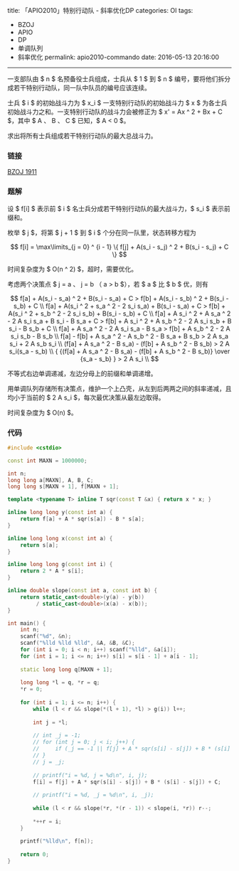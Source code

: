 title: 「APIO2010」特别行动队 - 斜率优化DP
categories: OI
tags: 
  - BZOJ
  - APIO
  - DP
  - 单调队列
  - 斜率优化
permalink: apio2010-commando
date: 2016-05-13 20:16:00
---

一支部队由 $ n $ 名预备役士兵组成，士兵从 $ 1 $ 到 $ n $ 编号，要将他们拆分成若干特别行动队，同一队中队员的编号应该连续。

士兵 $ i $ 的初始战斗力为 $ x_i $ 一支特别行动队的初始战斗力 $ x $ 为各士兵初始战斗力之和。一支特别行动队的战斗力会被修正为 $ x' = Ax ^ 2 + Bx + C $，其中 $ A $、$ B $、$ C $ 已知，$ A < 0 $。

求出将所有士兵组成若干特别行动队的最大总战斗力。

<!-- more -->

### 链接
[BZOJ 1911](http://www.lydsy.com/JudgeOnline/problem.php?id=1911)

### 题解
设 $ f[i] $ 表示前 $ i $ 名士兵分成若干特别行动队的最大战斗力，$ s_i $ 表示前缀和。

枚举 $ j $，将第 $ j + 1 $ 到 $ i $ 个分在同一队里，状态转移方程为

$$ f[i] = \max\limits_{j = 0} ^ {i - 1} \{ f[j] + A(s_i - s_j) ^ 2 + B(s_i - s_j) + C \} $$

时间复杂度为 $ O(n ^ 2) $，超时，需要优化。

考虑两个决策点 $ j = a $、$ j = b $（$ a > b $），若 $ a $ 比 $ b $ 优，则有

$$
f[a] + A(s_i - s_a) ^ 2 + B(s_i - s_a) + C > f[b] + A(s_i - s_b) ^ 2 + B(s_i - s_b) + C \\
f[a] + A(s_i ^ 2 + s_a ^ 2 - 2 s_i s_a) + B(s_i - s_a) + C > f[b] + A(s_i ^ 2 + s_b ^ 2 - 2 s_i s_b) + B(s_i - s_b) + C \\
f[a] + A s_i ^ 2 + A s_a ^ 2 - 2 A s_i s_a + B s_i - B s_a + C > f[b] + A s_i ^ 2 + A s_b ^ 2 - 2 A s_i s_b + B s_i - B s_b + C \\
f[a] + A s_a ^ 2 - 2 A s_i s_a - B s_a > f[b] + A s_b ^ 2 - 2 A s_i s_b - B s_b \\
f[a] - f[b] + A s_a ^ 2 - A s_b ^ 2 - B s_a + B s_b > 2 A s_a s_i + 2 A s_b s_i \\
(f[a] + A s_a ^ 2 - B s_a) - (f[b] + A s_b ^ 2 - B s_b) > 2 A s_i(s_a - s_b) \\
{ {(f[a] + A s_a ^ 2 - B s_a) - (f[b] + A s_b ^ 2 - B s_b)} \over {s_a - s_b} } > 2 A s_i \\
$$

不等式右边单调递减，左边分母上的前缀和单调递增。

用单调队列存储所有决策点，维护一个上凸壳，从左到后两两之间的斜率递减，且均小于当前的 $ 2 A s_i $，每次最优决策从最左边取得。

时间复杂度为 $ O(n) $。

### 代码
```c++
#include <cstdio>

const int MAXN = 1000000;

int n;
long long a[MAXN], A, B, C;
long long s[MAXN + 1], f[MAXN + 1];

template <typename T> inline T sqr(const T &x) { return x * x; }

inline long long y(const int a) {
    return f[a] + A * sqr(s[a]) - B * s[a];
}

inline long long x(const int a) {
    return s[a];
}

inline long long g(const int i) {
    return 2 * A * s[i];
}

inline double slope(const int a, const int b) {
    return static_cast<double>(y(a) - y(b))
         / static_cast<double>(x(a) - x(b));
}

int main() {
    int n;
    scanf("%d", &n);
    scanf("%lld %lld %lld", &A, &B, &C);
    for (int i = 0; i < n; i++) scanf("%lld", &a[i]);
    for (int i = 1; i <= n; i++) s[i] = s[i - 1] + a[i - 1];
    
    static long long q[MAXN + 1];
    
    long long *l = q, *r = q;
    *r = 0;
    
    for (int i = 1; i <= n; i++) {
        while (l < r && slope(*(l + 1), *l) > g(i)) l++;
        
        int j = *l;
        
        // int _j = -1;
        // for (int j = 0; j < i; j++) {
        //     if (_j == -1 || f[j] + A * sqr(s[i] - s[j]) + B * (s[i] - s[j]) + C > f[_j] + A * sqr(s[i] - s[_j]) + B * (s[i] - s[_j]) + C) _j = j;
        // }
        // j = _j;
        
        // printf("i = %d, j = %d\n", i, j);
        f[i] = f[j] + A * sqr(s[i] - s[j]) + B * (s[i] - s[j]) + C;
        
        // printf("i = %d, _j = %d\n", i, _j);
        
        while (l < r && slope(*r, *(r - 1)) < slope(i, *r)) r--;
        
        *++r = i;
    }
    
    printf("%lld\n", f[n]);
    
    return 0;
}
```
